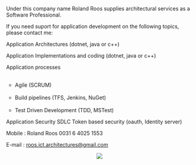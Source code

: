 Under this company name Roland Roos supplies architectural services as a Software Professional.

If you need suport for application development on the following topics, please contact me:

Application Architectures (dotnet, java or c++)

Application Implementations and coding (dotnet, java or c++)

Application processes

<ul style="list-style-type:circle">
  <li>Agile (SCRUM)</li>
  <li>Build pipelines (TFS, Jenkins, NuGet)</li>
  <li>Test Driven Development (TDD, MSTest)</li>
</ul>

Application Security 
    SDLC
    Token based security (oauth, Identity server)
    
Mobile : Roland Roos 0031 6 4025 1553

E-mail : roos.ict.architectures@gmail.com

<p align="center">
  <img src="https://media.licdn.com/mpr/mpr/shrinknp_200_200/p/3/000/085/3d3/05fda7a.jpg">
</p>
